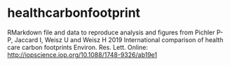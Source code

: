 # healthcarbonfootprint
RMarkdown file and data to reproduce analysis and figures from Pichler P-P, Jaccard I, Weisz U and Weisz H 2019 International comparison of health care carbon footprints Environ. Res. Lett. Online: http://iopscience.iop.org/10.1088/1748-9326/ab19e1
